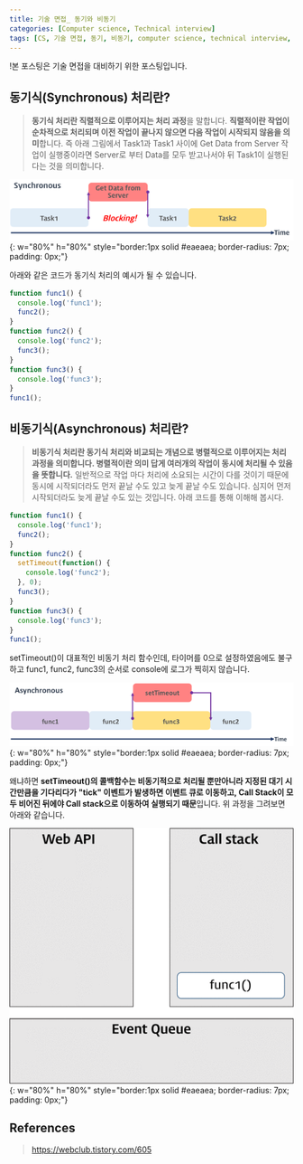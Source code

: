 ```yaml
---
title: 기술 면접_ 동기와 비동기
categories: [Computer science, Technical interview]
tags: [CS, 기술 면접, 동기, 비동기, computer science, technical interview, synchronous, asynchronous]
---
```


!본 포스팅은 기술 면접을 대비하기 위한 포스팅입니다.

## 동기식(Synchronous) 처리란?
> **동기식 처리란 직렬적으로 이루어지는 처리 과정**을 말합니다. **직렬적이란 작업이 순차적으로 처리되며 이전 작업이 끝나지 않으면 다음 작업이 시작되지 않음을 의미**합니다. 즉 아래 그림에서 Task1과 Task1 사이에 Get Data from Server 작업이 실행중이라면 Server로 부터 Data를 모두 받고나서야 뒤 Task1이 실행된다는 것을 의미합니다.  

![synchronous](/assets/img/technical_interview/synchronous.png){: w="80%" h="80%" style="border:1px solid #eaeaea; border-radius: 7px; padding: 0px;"}

아래와 같은 코드가 동기식 처리의 예시가 될 수 있습니다.
``` js
function func1() { 
  console.log('func1');
  func2(); 
} 
function func2() { 
  console.log('func2');
  func3();
} 
function func3() { 
  console.log('func3');
}
func1();
```

## 비동기식(Asynchronous) 처리란?
> **비동기식 처리란 동기식 처리와 비교되는 개념으로 병렬적으로 이루어지는 처리 과정을 의미합니다. 병렬적이란 의미 답게 여러개의 작업이 동시에 처리될 수 있음을 뜻합니다.** 일반적으로 작업 마다 처리에 소요되는 시간이 다를 것이기 때문에 동시에 시작되더라도 먼저 끝날 수도 있고 늦게 끝날 수도 있습니다. 심지어 먼저 시작되더라도 늦게 끝날 수도 있는 것입니다. 아래 코드를 통해 이해해 봅시다.
``` js
function func1() { 
  console.log('func1');
  func2();
} 
function func2() { 
  setTimeout(function() { 
    console.log('func2');
  }, 0); 
  func3();
} 
function func3() { 
  console.log('func3'); 
} 
func1();
```
setTimeout()이 대표적인 비동기 처리 함수인데, 타이머를 0으로 설정하였음에도 불구하고 func1, func2, func3의 순서로 console에 로그가 찍히지 않습니다.  

![asynchronous](/assets/img/technical_interview/asynchronous.png){: w="80%" h="80%" style="border:1px solid #eaeaea; border-radius: 7px; padding: 0px;"}  

왜냐하면 **setTimeout()의 콜백함수는 비동기적으로 처리될 뿐만아니라 지정된 대기 시간만큼을 기다리다가 "tick" 이벤트가 발생하면 이벤트 큐로 이동하고, Call Stack이 모두 비어진 뒤에야 Call stack으로 이동하여 실행되기 때문**입니다. 위 과정을 그려보면 아래와 같습니다.  

![setTimeout](/assets/img/technical_interview/setTimeout.gif){: w="80%" h="80%" style="border:1px solid #eaeaea; border-radius: 7px; padding: 0px;"}

## References
> https://webclub.tistory.com/605
